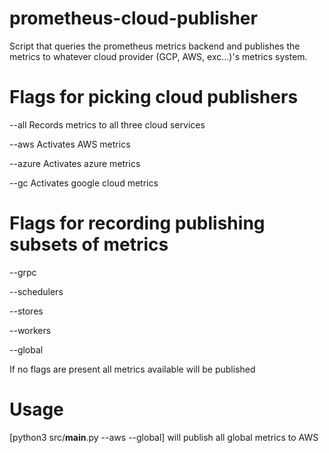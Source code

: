 # prometheus-cloud-publisher
Script that queries the prometheus metrics backend and publishes the metrics to whatever cloud provider (GCP, AWS, exc...)'s metrics system.

# Flags for picking cloud publishers
--all
Records metrics to all three cloud services

--aws
Activates AWS metrics

--azure
Activates azure metrics

--gc
Activates google cloud metrics


# Flags for recording publishing subsets of metrics
--grpc

--schedulers

--stores

--workers

--global

If no flags are present all metrics available will be published

# Usage
[python3 src/__main__.py --aws --global] will publish all global metrics to AWS
